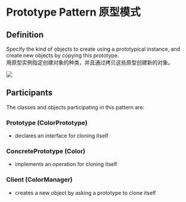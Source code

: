 # Prototype Pattern 原型模式
## Definition

Specify the kind of objects to create using a prototypical instance, and create new objects by copying this prototype.
<br>用原型实例指定创建对象的种类，并且通过拷贝这些原型创建新的对象。

![](https://github.com/QianMo/Unity-Design-Pattern/blob/master/UML_Picture/prototype.gif)


## Participants

The classes and objects participating in this pattern are:

### Prototype  (ColorPrototype)
* declares an interface for cloning itself

### ConcretePrototype  (Color)
* implements an operation for cloning itself

### Client  (ColorManager)
* creates a new object by asking a prototype to clone itself

